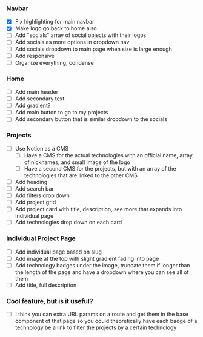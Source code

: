### Navbar
- [x] Fix highlighting for main navbar
- [x] Make logo go back to home also
- [ ] Add "socials" array of social objects with their logos
- [ ] Add socials as more options in dropdown nav
- [ ] Add socials dropdown to main page when size is large enough
- [ ] Add responsive
- [ ] Organize everything, condense

### Home
- [ ] Add main header
- [ ] Add secondary text
- [ ] Add gradient?
- [ ] Add main button to go to my projects
- [ ] Add secondary button that is similar dropdown to the socials

### Projects
- [ ] Use Notion as a CMS
  - [ ] Have a CMS for the actual technologies with an official name, array of nicknames, and small image of the logo
  - [ ] Have a second CMS for the projects, but with an array of the technologies that are linked to the other CMS
- [ ] Add heading
- [ ] Add search bar
- [ ] Add filters drop down
- [ ] Add project grid
- [ ] Add project card with title, description, see more that expands into individual page
- [ ] Add technologies drop down on each card

### Individual Project Page
- [ ] Add individual page based on slug
- [ ] Add image at the top with slight gradient fading into page
- [ ] Add technology badges under the image, truncate them if longer than the length of the page and have a dropdown where you can see all of them
- [ ] Add title, full description

### Cool feature, but is it useful?
- [ ] I think you can extra URL params on a route and get them in the base component of that page so you could theoretically have each badge of a technology be a link to filter the projects by a certain technology
